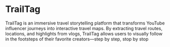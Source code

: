 # TrailTag

TrailTag is an immersive travel storytelling platform that transforms YouTube influencer journeys into interactive travel maps. By extracting travel routes, locations, and highlights from vlogs, TrailTag allows users to visually follow in the footsteps of their favorite creators—step by step, stop by stop

